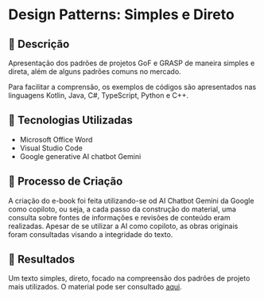 # Design Patterns: Simples e Direto

## 📒 Descrição
Apresentação dos padrões de projetos GoF e GRASP de maneira simples e direta, além de alguns padrões comuns no mercado.

Para facilitar a comprensão, os exemplos de códigos são apresentados nas linguagens Kotlin, Java, C#, TypeScript, Python e C++.

## 🤖 Tecnologias Utilizadas
* Microsoft Office Word
* Visual Studio Code
* Google generative AI chatbot Gemini

## 🧐 Processo de Criação
A criação do e-book foi feita utilizando-se od AI Chatbot Gemini da Google como copiloto, ou seja, a cada passo da construção do material, uma consulta sobre fontes de informações e revisões de conteúdo eram realizadas.
Apesar de se utilizar a AI como copiloto, as obras originais foram consultadas visando a integridade do texto.

## 🚀 Resultados
Um texto simples, direto, focado na compreensão dos padrões de projeto mais utilizados.
O material pode ser consultado [aqui]().